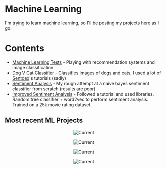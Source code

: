# Machine Learning
I'm trying to learn machine learning, so I'll be posting my projects here as I go.

# Contents
* [Machine Learning Tests](notebook/) - Playing with recommendation systems and image
 classification
 * [Dog V Cat Classifier](ImageClassifier/) - Classifies images of dogs and cats, I used a lot of [Sentdex](https://www.youtube.com/user/sentdex)'s tutorials (sadly)
 * [Sentiment Analysis](SentimentAnalysis/) - My rough attempt at a naive bayes sentiment classifier from scratch (results are poor)
 * [Improved Sentiment Analysis](ImprovedSentimentAnalysis/) - Followed a tutorial and used libraries. Random tree classifier + word2vec to perform sentiment analysis. Trained on a 25k movie rating dataset.

## Most recent ML Projects
<p align="center">
  <img src="http://i.imgur.com/Mh7mwbc.png" alt="Current"/>
</p>
<p align="center">
  <img src="http://i.imgur.com/yW3mvyy.png" alt="Current"/>
</p>
<p align="center">
  <img src="http://i.imgur.com/nVWBHA8.png" alt="Current"/>
</p>
<p align="center">
  <img src="http://i.imgur.com/7rLqrSQ.png" alt="Current"/>
</p>
